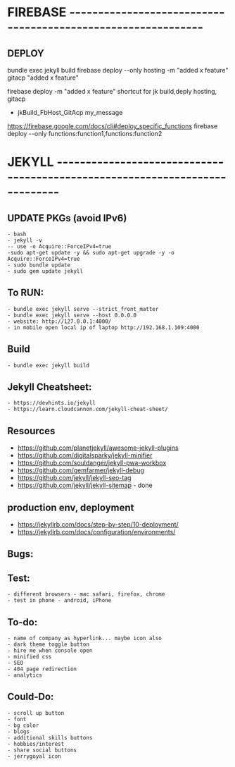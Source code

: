 # FIREBASE -------------------------------------------------------------

## DEPLOY

bundle exec jekyll build
firebase deploy --only hosting -m "added x feature"
gitacp "added x feature"

firebase deploy -m "added x feature"
shortcut for jk build,deply hosting, gitacp

- jkBuild_FbHost_GitAcp my_message

https://firebase.google.com/docs/cli#deploy_specific_functions
firebase deploy --only functions:function1,functions:function2

# JEKYLL ----------------------------------------------------------------------------

## UPDATE PKGs (avoid IPv6)

    - bash
    - jekyll -v
    -- use -o Acquire::ForceIPv4=true
    -sudo apt-get update -y && sudo apt-get upgrade -y -o Acquire::ForceIPv4=true
    - sudo bundle update
    - sudo gem update jekyll

## To RUN:

    - bundle exec jekyll serve --strict_front_matter
    - bundle exec jekyll serve --host 0.0.0.0
    - website: http://127.0.0.1:4000/
    - in mobile open local ip of laptop http://192.168.1.109:4000

## Build

    - bundle exec jekyll build

## Jekyll Cheatsheet:

    - https://devhints.io/jekyll
    - https://learn.cloudcannon.com/jekyll-cheat-sheet/

## Resources

- https://github.com/planetjekyll/awesome-jekyll-plugins
- https://github.com/digitalsparky/jekyll-minifier
- https://github.com/souldanger/jekyll-pwa-workbox
- https://github.com/gemfarmer/jekyll-debug
- https://github.com/jekyll/jekyll-seo-tag
- https://github.com/jekyll/jekyll-sitemap - done

## production env, deployment

- https://jekyllrb.com/docs/step-by-step/10-deployment/
- https://jekyllrb.com/docs/configuration/environments/

## Bugs:

## Test:

    - different browsers - mac safari, firefox, chrome
    - test in phone - android, iPhone

## To-do:

    - name of company as hyperlink... maybe icon also
    - dark theme toggle button
    - hire me when console open
    - minified css
    - SEO
    - 404 page redirection
    - analytics

## Could-Do:

    - scroll up button
    - font
    - bg color
    - blogs
    - additional skills buttons
    - hobbies/interest
    - share social buttons
    - jerrygoyal icon
